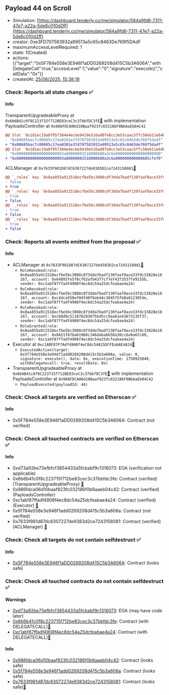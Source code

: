 ## Payload 44 on Scroll

- Simulation: [https://dashboard.tenderly.co/me/simulator/584a9fd8-7311-47e7-a22a-5de6c010d2ff](https://dashboard.tenderly.co/me/simulator/584a9fd8-7311-47e7-a22a-5de6c010d2ff)
- creator: 0xe3FD707583932a99513a5c65c8463De769f5DAdF
- maximumAccessLevelRequired: 1
- state: 1(Created)
- actions: [{"target":"0x5F784e558e3E946f1aDD0269208d415C5b3A606A","withDelegateCall":true,"accessLevel":1,"value":"0","signature":"execute()","callData":"0x"}]
- createdAt: [25/06/2025, 15:38:18](https://scrollscan.com/tx/0xbdb0c8af00660d86492738703ca68fbb461b00bf19dfd9b7ef0909410ec9265f)

### Check: Reports all state changes :white_check_mark:

#### Info


TransparentUpgradeableProxy at `0x6b6B41c0f8C223715f712BE83ceC3c37bbfDC3fE`[:ghost:](https://github.com/bgd-labs/aave-address-book "GovernanceV3Scroll.PAYLOADS_CONTROLLER") with implementation PayloadsController at `0x986FDCA06d10Baaf923fc032186F0B6AaEb04C42`
```diff
@@ Slot `0x181ec19a0f957384e4ecbe9410e516ad0fe8cc3e53caac5ffc50eb11e64bf488` @@
- "0x00685bac7c00685c17ea0201e3fd707583932a99513a5c65c8463de769f5dadf"
+ "0x00685bac7c00685c17ea0301e3fd707583932a99513a5c65c8463de769f5dadf"
@@ Slot `0x181ec19a0f957384e4ecbe9410e516ad0fe8cc3e53caac5ffc50eb11e64bf489` @@
- "0x000000000000000000093a80000001518000688a3c6a00000000000000000000"
+ "0x000000000000000000093a80000001518000688a3c6a000000000000685cfef0"
```

ACLManager at `0x7633F981D87dC6307227de9383D2ce7243158081`[:ghost:](https://github.com/bgd-labs/aave-address-book "AaveV3Scroll.ACL_MANAGER")
```diff
@@ `_roles` key `0x8aa855a911518ecfbe5bc3088c8f3dda7badf130faaf8ace33fdc33828e18167.members.0x0451f67ba61966c346dababb50a30cc6a9a67c69` @@
- false
+ true
@@ `_roles` key `0x8aa855a911518ecfbe5bc3088c8f3dda7badf130faaf8ace33fdc33828e18167.members.0x64093fe5f8cf62afb4377cf7ef4373537fe9155b` @@
- true
+ false
@@ `_roles` key `0x8aa855a911518ecfbe5bc3088c8f3dda7badf130faaf8ace33fdc33828e18167.members.0xc4dca550ef04fd0f8abd4c384575fb8a8123054e` @@
- true
+ false
@@ `_roles` key `0x8aa855a911518ecfbe5bc3088c8f3dda7badf130faaf8ace33fdc33828e18167.members.0xc68d0c511076283075bd5cc9aa61e43673135f37` @@
- true
+ false
```


### Check: Reports all events emitted from the proposal :white_check_mark:

#### Info

- ACLManager at `0x7633F981D87dC6307227de9383D2ce7243158081`[:ghost:](https://github.com/bgd-labs/aave-address-book "AaveV3Scroll.ACL_MANAGER")
  - `RoleRevoked(role: 0x8aa855a911518ecfbe5bc3088c8f3dda7badf130faaf8ace33fdc33828e18167, account: 0x64093fe5f8cf62afb4377cf7ef4373537fe9155b, sender: 0xc1abf87ffadf4908f4ec8dc54a25dcfeabae4a24)`
  - `RoleRevoked(role: 0x8aa855a911518ecfbe5bc3088c8f3dda7badf130faaf8ace33fdc33828e18167, account: 0xc4dca550ef04fd0f8abd4c384575fb8a8123054e, sender: 0xc1abf87ffadf4908f4ec8dc54a25dcfeabae4a24)`
  - `RoleRevoked(role: 0x8aa855a911518ecfbe5bc3088c8f3dda7badf130faaf8ace33fdc33828e18167, account: 0xc68d0c511076283075bd5cc9aa61e43673135f37, sender: 0xc1abf87ffadf4908f4ec8dc54a25dcfeabae4a24)`
  - `RoleGranted(role: 0x8aa855a911518ecfbe5bc3088c8f3dda7badf130faaf8ace33fdc33828e18167, account: 0x0451f67ba61966c346dababb50a30cc6a9a67c69, sender: 0xc1abf87ffadf4908f4ec8dc54a25dcfeabae4a24)`
- Executor at `0xc1ABF87FfAdf4908f4eC8dc54A25DCFEabAE4A24`[:ghost:](https://github.com/bgd-labs/aave-address-book "AaveV3Scroll.ACL_ADMIN, GovernanceV3Scroll.EXECUTOR_LVL_1")
  - `ExecutedAction(target: 0x5f784e558e3e946f1add0269208d415c5b3a606a, value: 0, signature: execute(), data: 0x, executionTime: 1750925040, withDelegatecall: true, resultData: 0x)`
- TransparentUpgradeableProxy at `0x6b6B41c0f8C223715f712BE83ceC3c37bbfDC3fE`[:ghost:](https://github.com/bgd-labs/aave-address-book "GovernanceV3Scroll.PAYLOADS_CONTROLLER") with implementation PayloadsController at `0x986FDCA06d10Baaf923fc032186F0B6AaEb04C42`
  - `PayloadExecuted(payloadId: 44)`

### Check: Check all targets are verified on Etherscan :white_check_mark:

#### Info

- 0x5F784e558e3E946f1aDD0269208d415C5b3A606A: Contract (not verified) 

### Check: Check all touched contracts are verified on Etherscan :white_check_mark:

#### Info

- 0xd73a92be73efbfcf3854433a5fcbabf9c1316073: EOA (verification not applicable)
- 0x6b6b41c0f8c223715f712be83cec3c37bbfdc3fe: Contract (verified) (TransparentUpgradeableProxy) [:ghost:](https://github.com/bgd-labs/aave-address-book "GovernanceV3Scroll.PAYLOADS_CONTROLLER")
- 0x986fdca06d10baaf923fc032186f0b6aaeb04c42: Contract (verified) (PayloadsController) 
- 0xc1abf87ffadf4908f4ec8dc54a25dcfeabae4a24: Contract (verified) (Executor) [:ghost:](https://github.com/bgd-labs/aave-address-book "AaveV3Scroll.ACL_ADMIN, GovernanceV3Scroll.EXECUTOR_LVL_1")
- 0x5f784e558e3e946f1add0269208d415c5b3a606a: Contract (not verified) 
- 0x7633f981d87dc6307227de9383d2ce7243158081: Contract (verified) (ACLManager) [:ghost:](https://github.com/bgd-labs/aave-address-book "AaveV3Scroll.ACL_MANAGER")

### Check: Check all targets do not contain selfdestruct :white_check_mark:

#### Info

- [0x5F784e558e3E946f1aDD0269208d415C5b3A606A](https://scrollscan.com/address/0x5F784e558e3E946f1aDD0269208d415C5b3A606A): Contract (looks safe)

### Check: Check all touched contracts do not contain selfdestruct :white_check_mark:

#### Warnings

- [0xd73a92be73efbfcf3854433a5fcbabf9c1316073](https://scrollscan.com/address/0xd73a92be73efbfcf3854433a5fcbabf9c1316073): EOA (may have code later)
- [0x6b6b41c0f8c223715f712be83cec3c37bbfdc3fe](https://scrollscan.com/address/0x6b6b41c0f8c223715f712be83cec3c37bbfdc3fe): Contract (with DELEGATECALL)[:ghost:](https://github.com/bgd-labs/aave-address-book "GovernanceV3Scroll.PAYLOADS_CONTROLLER")
- [0xc1abf87ffadf4908f4ec8dc54a25dcfeabae4a24](https://scrollscan.com/address/0xc1abf87ffadf4908f4ec8dc54a25dcfeabae4a24): Contract (with DELEGATECALL)[:ghost:](https://github.com/bgd-labs/aave-address-book "AaveV3Scroll.ACL_ADMIN, GovernanceV3Scroll.EXECUTOR_LVL_1")

#### Info

- [0x986fdca06d10baaf923fc032186f0b6aaeb04c42](https://scrollscan.com/address/0x986fdca06d10baaf923fc032186f0b6aaeb04c42): Contract (looks safe)
- [0x5f784e558e3e946f1add0269208d415c5b3a606a](https://scrollscan.com/address/0x5f784e558e3e946f1add0269208d415c5b3a606a): Contract (looks safe)
- [0x7633f981d87dc6307227de9383d2ce7243158081](https://scrollscan.com/address/0x7633f981d87dc6307227de9383d2ce7243158081): Contract (looks safe)[:ghost:](https://github.com/bgd-labs/aave-address-book "AaveV3Scroll.ACL_MANAGER")

